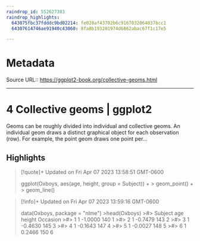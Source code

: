 ```yaml
---
raindrop_id: 552627303
raindrop_highlights:
  643075fbc37fdddc9bd02214: fe028af43702b6c9167032064037bcc1
  64307614746ae91940c43060: 8fa8b193201974d6862abac67f1c17e5

---
```


# Metadata
Source URL:: https://ggplot2-book.org/collective-geoms.html


---
# 4 Collective geoms | ggplot2

Geoms can be roughly divided into individual and collective geoms. An individual geom draws a distinct graphical object for each observation (row). For example, the point geom draws one point per...

## Highlights

> [!quote]+ Updated on Fri Apr 07 2023 13:58:51 GMT-0600
>
> ggplot(Oxboys, aes(age, height, group = Subject)) + 
&gt;  geom_point() + 
&gt;  geom_line()

> [!info]+ Updated on Fri Apr 07 2023 13:59:16 GMT-0600
>
> data(Oxboys, package = &quot;nlme&quot;)
&gt;head(Oxboys)
&gt;#&gt;   Subject     age height Occasion
&gt;#&gt; 1       1 -1.0000    140        1
&gt;#&gt; 2       1 -0.7479    143        2
&gt;#&gt; 3       1 -0.4630    145        3
&gt;#&gt; 4       1 -0.1643    147        4
&gt;#&gt; 5       1 -0.0027    148        5
&gt;#&gt; 6       1  0.2466    150        6
